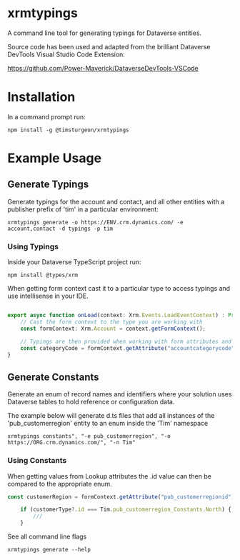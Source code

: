 # xrmtypings
A command line tool for generating typings for Dataverse entities.

Source code has been used and adapted from the brilliant Dataverse DevTools Visual Studio Code Extension:

https://github.com/Power-Maverick/DataverseDevTools-VSCode

# Installation

In a command prompt run:

`npm install -g @timsturgeon/xrmtypings`

# Example Usage
## Generate Typings

Generate typings for the account and contact, and all other entities with a publisher prefix of 'tim' in a particular environment:

`xrmtypings generate -o https://ENV.crm.dynamics.com/ -e account,contact -d typings -p tim`

### Using Typings

Inside your Dataverse TypeScript project run:

`npm install @types/xrm`

When getting form context cast it to a particular type to access typings and use intellisense in your IDE.

```typescript 

export async function onLoad(context: Xrm.Events.LoadEventContext) : Promise<void> {
    // Cast the form context to the type you are working with
    const formContext: Xrm.Account = context.getFormContext();

    // Typings are then provided when working with form attributes and controls
    const categoryCode = formContext.getAttribute("accountcategorycode").getValue();
}
```

## Generate Constants

Generate an enum of record names and identifiers where your solution uses Dataverse tables to hold reference or configuration data.

The example below will generate d.ts files that add all instances of the 'pub_customerregion' entity to an enum inside the 'Tim' namespace

`xrmtypings constants", "-e pub_customerregion", "-o https://ORG.crm.dynamics.com/", "-n Tim"`

### Using Constants
When getting values from Lookup attributes the .id value can then be compared to the appropriate enum.

```typescript
const customerRegion = formContext.getAttribute("pub_customerregionid").getValue()?.[0];

    if (customerType?.id === Tim.pub_customerregion_Constants.North) {
        ///
    }
```


See all command line flags

`xrmtypings generate --help`
